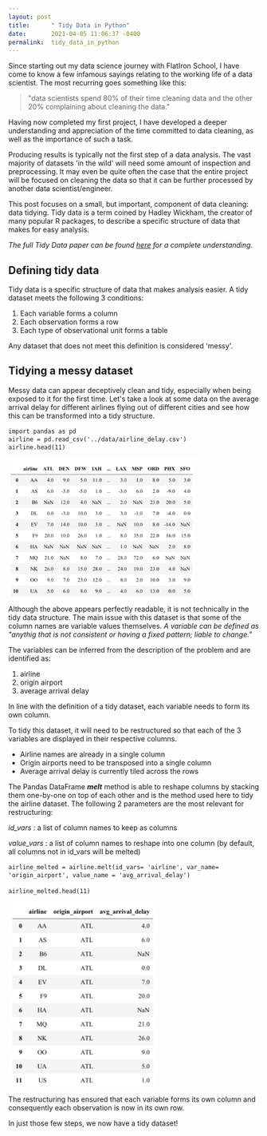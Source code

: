 ```yaml
---
layout: post
title:      " Tidy Data in Python"
date:       2021-04-05 11:06:37 -0400
permalink:  tidy_data_in_python
---
```




Since starting out my data science journey with FlatIron School, I have come to know a few infamous sayings relating to the working life of a data scientist. The most recurring goes something like this:

> "data scientists spend 80% of their time cleaning data and the other 20% complaining about cleaning the data."

Having now completed my first project, I have developed a deeper understanding and appreciation of the time committed to data cleaning, as well as the importance of such a task. 

Producing results is typically not the first step of a data analysis. The vast majority of datasets 'in the wild' will need some amount of inspection and preprocessing. It may even be quite often the case that the entire project will be focused on cleaning the data so that it can be further processed by another data scientist/engineer. 

This post focuses on a small, but important, component of data cleaning: data tidying. Tidy data is a term coined by Hadley Wickham, the creator of many popular R packages, to describe a specific structure of data that makes for easy analysis. 

*The full Tidy Data paper can be found [here](https://vita.had.co.nz/papers/tidy-data.pdf) for a complete understanding.*



 ## Defining tidy data

Tidy data is a specific structure of data that makes analysis easier. A tidy dataset meets the following 3 conditions:

1. Each variable forms a column
2. Each observation forms a row
3. Each type of observational unit forms a table

Any dataset that does not meet this definition is considered 'messy'. 


## Tidying a messy dataset

Messy data can appear deceptively clean and tidy, especially when being exposed to it for the first time. 
Let's take a look at some data on the average arrival delay for different airlines flying out of different cities and see how this can be transformed into a tidy structure. 

```
import pandas as pd
airline = pd.read_csv('../data/airline_delay.csv')
airline.head(11)
```

<img src="https://raw.githubusercontent.com/ramandiprai/Blogging/main/data_1.png" width="375" >

Although the above appears perfectly readable, it is not technically in the tidy data structure. The main issue with this dataset is that some of the column names are variable values themselves. 
*A variable can be defined as "anythig that is not consistent or having a fixed pattern; liable to change."*

The variables can be inferred from the description of the problem and are identified as:
1. airline
2. origin airport
3. average arrival delay 

In line with the definition of a tidy dataset, each variable needs to form its own column. 

To tidy this dataset, it will need to be restructured so that each of the 3 variables are displayed in their respective columns. 

 - Airline names are already in a single column 
 - Origin airports need to be transposed into a single column
 - Average arrival delay is currently tiled across the rows

The Pandas DataFrame ***melt*** method is able to reshape columns by stacking them one-by-one on top of each other and is the method used here to tidy the airline dataset. The following 2 parameters are the most relevant for restructuring:


*id_vars* : a list of column names to keep as columns


*value_vars* : a list of column names to reshape into one column  (by default, all columns not in id_vars will be melted)


```
airline_melted = airline.melt(id_vars= 'airline', var_name= 'origin_airport', value_name = 'avg_arrival_delay')

airline_melted.head(11)
```


<img src="https://raw.githubusercontent.com/ramandiprai/Blogging/main/tidy_data.png" width="300" >

The restructuring has ensured that each variable forms its own column and consequently each observation is now in its own row. 

In just those few steps, we now have a tidy dataset! 







